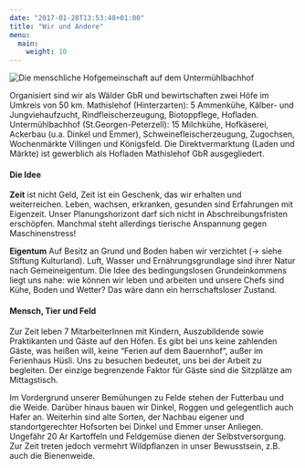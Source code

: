 ```yaml
---
date: "2017-01-28T13:53:48+01:00"
title: "Wir und Andere"
menu:
  main:
    weight: 10
---
```


<span class="image right">
  <img src="/images/hofgemeinschaft.jpg" alt="Die menschliche Hofgemeinschaft auf dem Untermühlbachhof">
</span>

Organisiert sind wir als Wälder GbR und bewirtschaften zwei Höfe im Umkreis von
50 km. Mathislehof (Hinterzarten): 5 Ammenkühe, Kälber- und Jungviehaufzucht,
Rindfleischerzeugung, Biotoppflege, Hofladen. Untermühlbachhof
(St.Georgen-Peterzell): 15 Milchkühe, Hofkäserei, Ackerbau (u.a. Dinkel und
Emmer), Schweinefleischerzeugung, Zugochsen, Wochenmärkte Villingen und
Königsfeld. Die Direktvermarktung (Laden und Märkte) ist gewerblich als Hofladen
Mathislehof GbR ausgegliedert.

#### Die Idee

**Zeit**
ist nicht Geld, Zeit ist ein Geschenk, das wir erhalten und
weiterreichen. Leben, wachsen, erkranken, gesunden sind Erfahrungen mit
Eigenzeit. Unser Planungshorizont darf sich nicht in Abschreibungsfristen
erschöpfen. Manchmal steht allerdings tierische Anspannung gegen Maschinenstress!

**Eigentum**
Auf Besitz an Grund und Boden haben wir verzichtet (→ siehe
Stiftung Kulturland). Luft, Wasser und Ernährungsgrundlage sind ihrer Natur
nach Gemeineigentum. Die Idee des bedingungslosen Grundeinkommens liegt uns
nahe: wie können wir leben und arbeiten und unsere Chefs sind Kühe, Boden
und Wetter? Das wäre dann ein herrschaftsloser Zustand.

#### Mensch, Tier und Feld

Zur Zeit leben 7 MitarbeiterInnen mit Kindern, Auszubildende sowie Praktikanten und
Gäste auf den Höfen. Es gibt bei uns keine zahlenden Gäste, was heißen will,
keine “Ferien auf dem Bauernhof“, außer im Ferienhaus Hüsli. Uns zu besuchen
bedeutet, uns bei der Arbeit zu begleiten. Der einzige begrenzende Faktor für
Gäste sind die Sitzplätze am Mittagstisch.

Im Vordergrund unserer Bemühungen zu Felde stehen der Futterbau und die Weide.
Darüber hinaus bauen wir Dinkel, Roggen und gelegentlich auch Hafer an.
Weiterhin sind alte Sorten, der Nachbau eigener und standortgerechter Hofsorten
bei Dinkel und Emmer unser Anliegen. Ungefähr 20 Ar Kartoffeln und Feldgemüse
dienen der Selbstversorgung. Zur Zeit treten jedoch vermehrt Wildpflanzen in
unser Bewusstsein, z.B. auch die Bienenweide.
